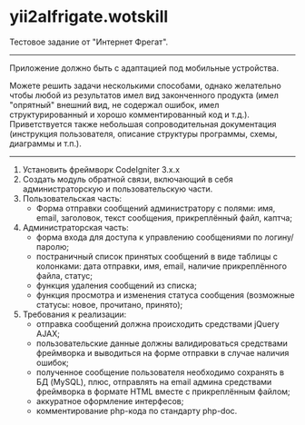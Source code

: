 # yii2aIfrigate.wotskill
  Тестовое задание от "Интернет Фрегат".
______________________________________________________________________________

Приложение должно быть с адаптацией под мобильные устройства.

Можете решить задачи несколькими способами, однако желательно чтобы любой из
результатов имел вид законченного продукта (имел "опрятный" внешний вид,
не содержал ошибок, имел структурированный и хорошо комментированный код и т.д.).
Приветствуется также небольшая сопроводительная документация (инструкция пользователя,
описание структуры программы, схемы, диаграммы и т.п.).
______________________________________________________________________________

1. Установить фреймворк CodeIgniter 3.x.x
2. Создать модуль обратной связи, включающий в себя администраторскую и пользовательскую части.
3. Пользовательская часть:
	- Форма отправки сообщений администратору с полями: имя, email, заголовок, текст сообщения, прикреплённый файл, каптча;
4. Администраторская часть:
	- форма входа для доступа к управлению сообщениями по логину/паролю;
	- постраничный список принятых сообщений в виде таблицы с колонками: дата отправки, имя, email, наличие прикреплённого файла, статус;
	- функция удаления сообщений из списка;
	- функция просмотра и изменения статуса сообщения (возможные статусы: новое, прочитано, принято);
5. Требования к реализации:
	- отправка сообщений должна происходить средствами jQuery AJAX;
	- пользовательские данные должны валидироваться средствами фреймворка и выводиться на форме отправки в случае наличия ошибок;
	- полученное сообщение пользователя необходимо сохранять в БД (MySQL), плюс, отправлять на email админа средствами фреймворка в формате HTML вместе с прикреплённым файлом;
	- аккуратное оформление интерфесов;
	- комментирование php-кода по стандарту php-doc.
